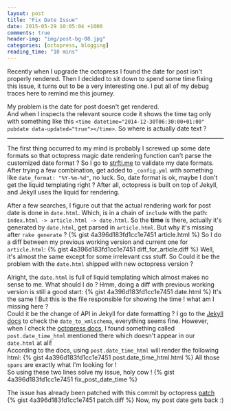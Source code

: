 ```yaml
---
layout: post
title: "Fix Date Issue"
date: 2015-05-29 10:05:04 +1000
comments: true
header-img: "img/post-bg-08.jpg"
categories: [octopress, blogging]
reading_time: "10 mins"
---
```


Recently when I upgrade the octopress I found the date for post isn't properly rendered. Then I decided to sit down to
spend some time fixing this issue, it turns out to be a very interesting one. I put all of my debug traces here to remind
me this journey.

<!--more-->

My problem is the date for post doesn't get rendered. <br>
And when I inspects the relevant source code it shows the time tag only with something like this `<time datetime="2014-12-30T06:30:00+01:00" pubdate data-updated="true"></time>`. So where is actually date text ?

------------------------

The first thing occurred to my mind is probably I screwed up some date formats so that octopress magic date rendering function can't parse the customized date format ?
So I go to [strfti.me](http://www.strfti.me/) to validate my date formats. After trying a few combination, get added to
`_config.yml` with something like `date_format: "%Y-%m-%d"`, no luck.
So, date format is ok, maybe I don't get the liquid templating right ? After all, octopress is built on top of Jekyll, and
Jekyll uses the liquid for rendering.

After a few searches, I figure out that the actual rendering work for post date is done in `date.html`. Which, is in a
chain of `include` with the path: `index.html -> article.html -> date.html`.
So the **time** is there, actually it's generated by `date.html`, get parsed in `article.html`. But why it's missing after `rake generate` ?
{% gist 4a396d183fd1cc1e7451 article.html %}
So I do a diff between my previous working version and current one for `article.html`:
{% gist 4a396d183fd1cc1e7451 diff_for_article.diff %}
Well, it's almost the same except for some irrelevant css stuff.
So Could it be the problem with the `date.html` shipped with new octopress version ?

Alright, the `date.html` is full of liquid templating which almost makes no sense to me. What should I do ? Hmm, doing a diff with previous working version is still a good start:
{% gist 4a396d183fd1cc1e7451 date.html %}
It's the same ! But this is the file responsible for showing the time ! what am I missing here ? <br>
Could it be the change of API in Jekyll for date formatting ? I go to the [Jekyll docs](http://jekyllrb.com/docs/templates/) to check the `date_to_xmlschema`, everything seems fine.
However, when I check the [octopress docs](https://github.com/octopress/date-format), I found something called `post.date_time_html` mentioned there which doesn't appear in our `date.html` at all! <br>
According to the docs, using `post.date_time_html` will render the following html:
{% gist 4a396d183fd1cc1e7451 post.date_time_html.html %}
All those `spans` are exactly what I'm looking for ! <br>
So using these two lines solve my issue, holy cow !
{% gist 4a396d183fd1cc1e7451 fix_post_date_time %}

The issue has already been patched with this commit by octopress [patch](https://github.com/imathis/octopress/commit/73e540409ceb8bc18048b6a96a4b815fc303ea28)
{% gist 4a396d183fd1cc1e7451 patch.diff %}
Now, my post date gets back :)
